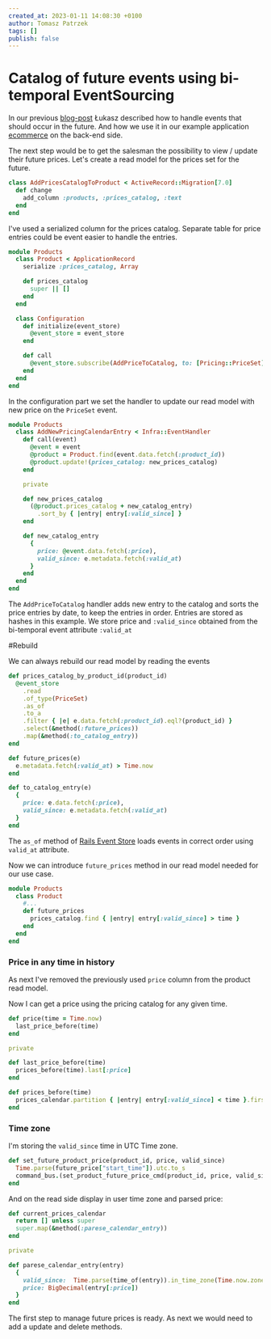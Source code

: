 ```yaml
---
created_at: 2023-01-11 14:08:30 +0100
author: Tomasz Patrzek
tags: []
publish: false
---
```


# Catalog of future events using bi-temporal EventSourcing

In our previous [blog-post](https://blog.arkency.com/fixing-the-past-and-dealing-with-the-future-using-bi-temporal-eventsourcing/) Łukasz described how to handle events that should occur in the future.
And how we use it in our example application [ecommerce](https://github.com/RailsEventStore/ecommerce/) on the back-end side.

The next step would be to get the salesman the possibility to view / update their future prices.
Let's create a read model for the prices set for the future.


```ruby
class AddPricesCatalogToProduct < ActiveRecord::Migration[7.0]
  def change
    add_column :products, :prices_catalog, :text
  end
end
```

I've used a serialized column for the prices catalog. Separate table for price entries could be event easier to handle the entries.

```ruby
module Products
  class Product < ApplicationRecord
    serialize :prices_catalog, Array

    def prices_catalog
      super || []
    end
  end

  class Configuration
    def initialize(event_store)
      @event_store = event_store
    end

    def call
      @event_store.subscribe(AddPriceToCatalog, to: [Pricing::PriceSet])
    end
  end
end
```
In the configuration part we set the handler to update our read model with new price on the `PriceSet` event.


```ruby
module Products
  class AddNewPricingCalendarEntry < Infra::EventHandler
    def call(event)
      @event = event
      @product = Product.find(event.data.fetch(:product_id))
      @product.update!(prices_catalog: new_prices_catalog)
    end

    private

    def new_prices_catalog
      (@product.prices_catalog + new_catalog_entry)
        .sort_by { |entry| entry[:valid_since] }
    end

    def new_catalog_entry
      {
        price: @event.data.fetch(:price),
        valid_since: e.metadata.fetch(:valid_at)
      }
    end
  end
end
```

The `AddPriceToCatalog` handler adds new entry to the catalog and sorts the price entries by date, to keep the entries in order.
Entries are stored as hashes in this example. We store price and `:valid_since` obtained from the bi-temporal event attribute `:valid_at`


#Rebuild

We can always rebuild our read model by reading the events

```ruby
def prices_catalog_by_product_id(product_id)
  @event_store
    .read
    .of_type(PriceSet)
    .as_of
    .to_a
    .filter { |e| e.data.fetch(:product_id).eql?(product_id) }
    .select(&method(:future_prices))
    .map(&method(:to_catalog_entry))
end

def future_prices(e)
  e.metadata.fetch(:valid_at) > Time.now
end

def to_catalog_entry(e)
  {
    price: e.data.fetch(:price),
    valid_since: e.metadata.fetch(:valid_at)
  }
end
```

The `as_of` method of [Rails Event Store](https://railseventstore.org/docs/v2/bi-temporal/#usage) loads events in correct order using `valid_at` attribute.

Now we can introduce `future_prices` method in our read model needed for our use case.

```ruby
module Products
  class Product
    #...
    def future_prices
      prices_catalog.find { |entry| entry[:valid_since] > time }
    end
  end
end
```

### Price in any time in history

As next I've removed the previously used `price` column from the product read model.

Now I can get a price using the pricing catalog for any given time.

```ruby
def price(time = Time.now)
  last_price_before(time)
end

private

def last_price_before(time)
  prices_before(time).last[:price]
end

def prices_before(time)
  prices_calendar.partition { |entry| entry[:valid_since] < time }.first
end
```

### Time zone

I'm storing the `valid_since` time in UTC Time zone.

```ruby
def set_future_product_price(product_id, price, valid_since)
  Time.parse(future_price["start_time"]).utc.to_s
  command_bus.(set_product_future_price_cmd(product_id, price, valid_since))
end
```

And on the read side display in user time zone and parsed price:

```ruby
def current_prices_calendar
  return [] unless super
  super.map(&method(:parese_calendar_entry))
end

private

def parese_calendar_entry(entry)
  {
    valid_since:  Time.parse(time_of(entry)).in_time_zone(Time.now.zone),
    price: BigDecimal(entry[:price])
  }
end
```

The first step to manage future prices is ready. As next we would need to add a update and delete methods.
